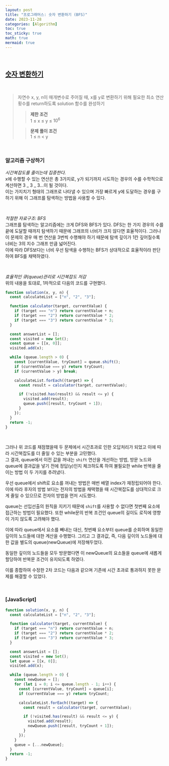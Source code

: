 ```yaml
---
layout: post
title: "프로그래머스: 숫자 변환하기 (BFS)"
date: 2023-11-28
categories: [Algorithm]
toc: true
toc_sticky: true
math: true
mermaid: true
---
```


<br>

## [**숫자 변환하기**](https://school.programmers.co.kr/learn/courses/30/lessons/154538)

<br>

> 자연수 x, y, n이 매개변수로 주어질 때, x를 y로 변환하기 위해 필요한 최소 연산 횟수를 return하도록 solution 함수를 완성하기
>
> > **제한 조건**  
> > 1 ≤ x ≤ y ≤ $10^6$
>
> > **문제 풀이 조건**  
> > 1 ≤ n < y

<br>

### **알고리즘 구상하기**

_시간복잡도를 줄이는데 집중한다._  
 x에 수행할 수 있는 연산은 총 3가지로, y가 되기까지 시도하는 경우의 수를 수학적으로 계산하면 3 _ 3 _ 3...이 될 것이다.  
 이는 가지치기 형태의 그래프로 나타낼 수 있으며 가장 빠르게 y에 도달하는 경우를 구하기 위해 이 그래프를 탐색하는 방법을 사용할 수 있다.

<br>

_적절한 자료구조: BFS_  
 그래프를 탐색하는 알고리즘에는 크게 DFS와 BFS가 있다.
DFS는 한 가지 경우의 수를 끝에 도달할 때까지 탐색하기 때문에 그래프의 너비가 크지 않다면 효율적이다. 그러나 이 문제의 경우 매 번 연산을 3번씩 수행해야 하기 때문에 탐색 깊이가 1칸 깊어질수록 너비는 3의 지수 그래프 만큼 넓어진다.  
 이에 따라 DFS보다는 너비 우선 탐색을 수행하는 BFS가 상대적으로 효율적이라 판단하여 BFS를 채택하였다.

<br>

_효율적인 큐(queue)관리로 시간복잡도 저감_  
 위의 내용을 토대로, 1차적으로 다음의 코드를 구현했다.

```javascript
function solution(x, y, n) {
  const calculateList = ["n", "2", "3"];

  function calculator(target, currentValue) {
    if (target === "n") return currentValue + n;
    if (target === "2") return currentValue * 2;
    if (target === "3") return currentValue * 3;
  }

  const answerList = [];
  const visited = new Set();
  const queue = [[x, 0]];
  visited.add(x);

  while (queue.length > 0) {
    const [currentValue, tryCount] = queue.shift();
    if (currentValue === y) return tryCount;
    if (currentValue > y) break;

    calculateList.forEach((target) => {
      const result = calculator(target, currentValue);

      if (!visited.has(result) && result <= y) {
        visited.add(result);
        queue.push([result, tryCount + 1]);
      }
    });
  }
  return -1;
}
```

<br>

그러나 위 코드를 채점했을때 두 문제에서 시간초과로 인한 오답처리가 되었고 이에 따라 시간복잡도를 더 줄일 수 있는 부분을 고민했다.  
 그 결과, queue에서 이전 값을 꺼내는 `shift` 연산을 개선하는 방법, 방문 노드와 queue에 결과값을 넣기 전에 정답(y)인지 체크하도록 하여 불필요한 while 반복을 줄이는 방법 이 두 가지를 추려냈다.

우선 queue에서 shift로 요소를 꺼내는 방법은 매번 배열 index가 재정립되어야 한다. 이에 따라 후자의 방법 보다는 전자의 방법을 채택했을 때 시간복잡도를 상대적으로 크게 줄일 수 있으므로 전자의 방법을 먼저 시도했다.

queue는 선입선출의 원칙을 지키기 때문에 `shift`를 사용할 수 없다면 첫번째 요소에 접근하는 방법이 필요했다. 또한 while문의 반복 조건인 queue의 길이도 로직에 영향이 가지 않도록 고려해야 했다.

이에 따라 queue에서 요소를 빼내는 대신, 첫번째 요소부터 queue를 순회하며 동일한 깊이의 노드들에 대한 계산을 수행했다. 그리고 그 결과값, 즉, 다음 깊이의 노드들에 대한 값을 별도의 queue(newQueue)에 저장해두었다.

동일한 깊이의 노드들을 모두 방문했다면 이 newQueue의 요소들을 queue에 새롭게 할당하여 반복문 조건이 유지되도록 하였다.

이를 종합하여 수정한 2차 코드는 다음과 같으며 기존에 시간 초과로 통과하지 못한 문제를 해결할 수 있었다.

<br>

### [JavaScript]

```javascript
function solution(x, y, n) {
  const calculateList = ["n", "2", "3"];

  function calculator(target, currentValue) {
    if (target === "n") return currentValue + n;
    if (target === "2") return currentValue * 2;
    if (target === "3") return currentValue * 3;
  }

  const answerList = [];
  const visited = new Set();
  let queue = [[x, 0]];
  visited.add(x);

  while (queue.length > 0) {
    const newQueue = [];
    for (let i = 0; i <= queue.length - 1; i++) {
      const [currentValue, tryCount] = queue[i];
      if (currentValue === y) return tryCount;

      calculateList.forEach((target) => {
        const result = calculator(target, currentValue);

        if (!visited.has(result) && result <= y) {
          visited.add(result);
          newQueue.push([result, tryCount + 1]);
        }
      });
    }
    queue = [...newQueue];
  }
  return -1;
}
```

<br>
